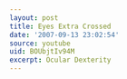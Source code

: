 ```yaml
---
layout: post
title: Eyes Extra Crossed
date: '2007-09-13 23:02:54'
source: youtube
uid: BOUbjtIv94M
excerpt: Ocular Dexterity
---
```

